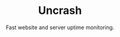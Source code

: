 <h1 align="center">Uncrash</h1>

<div align="center">
Fast website and server uptime monitoring.
</div>
